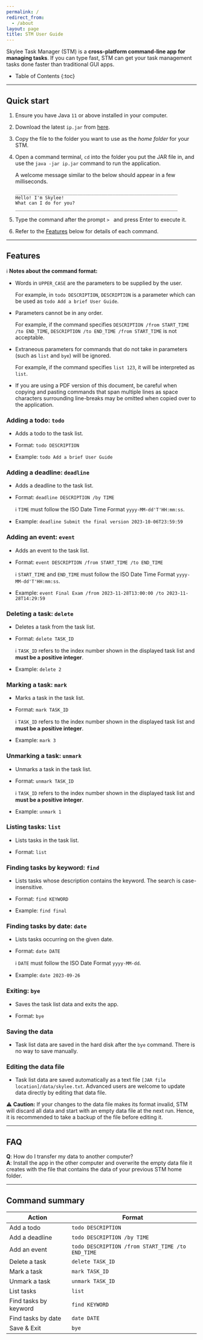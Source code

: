 ```yaml
---
permalink: /
redirect_from:
  - /about
layout: page
title: STM User Guide
---
```


Skylee Task Manager (STM) is a **cross-platform command-line app for managing tasks**. If you can type fast, STM can get your task management tasks done faster than traditional GUI apps.

- Table of Contents
{:toc}

---

## Quick start

1. Ensure you have Java `11` or above installed in your computer.
1. Download the latest `ip.jar` from [here](https://github.com/skylee03/ip/releases).
1. Copy the file to the folder you want to use as the _home folder_ for your STM.
1. Open a command terminal, `cd` into the folder you put the JAR file in, and use the `java -jar ip.jar` command to run the application.

    A welcome message similar to the below should appear in a few milliseconds.
    ```
    ____________________________________________________________
    Hello! I'm Skylee!
    What can I do for you?
    ____________________________________________________________
    ```

1. Type the command after the prompt `> ` and press Enter to execute it.
1. Refer to the [Features](#features) below for details of each command.

---

## Features

:information_source: **Notes about the command format:**

* Words in `UPPER_CASE` are the parameters to be supplied by the user.
  
  For example, in `todo DESCRIPTION`, `DESCRIPTION` is a parameter which can be used as `todo Add a brief User Guide`.

* Parameters cannot be in any order.
  
  For example, if the command specifies `DESCRIPTION /from START_TIME /to END_TIME`, `DESCRIPTION /to END_TIME /from START_TIME` is not acceptable.

* Extraneous parameters for commands that do not take in parameters (such as `list` and `bye`) will be ignored.
  
  For example, if the command specifies `list 123`, it will be interpreted as `list`.

* If you are using a PDF version of this document, be careful when copying and pasting commands that span multiple lines as space characters surrounding line-breaks may be omitted when copied over to the application.

### Adding a todo: `todo`

* Adds a todo to the task list.

* Format: `todo DESCRIPTION​`

* Example: `todo Add a brief User Guide`

### Adding a deadline: `deadline`

* Adds a deadline to the task list.

* Format: `deadline DESCRIPTION /by TIME`
  
  :information_source: `TIME` must follow the ISO Date Time Format `yyyy-MM-dd'T'HH:mm:ss`.

* Example: `deadline Submit the final version 2023-10-06T23:59:59`

### Adding an event: `event`

* Adds an event to the task list.

* Format: `event DESCRIPTION /from START_TIME /to END_TIME`

  :information_source: `START_TIME` and `END_TIME` must follow the ISO Date Time Format `yyyy-MM-dd'T'HH:mm:ss`.

* Example: `event Final Exam /from 2023-11-28T13:00:00 /to 2023-11-28T14:29:59`

### Deleting a task: `delete`

* Deletes a task from the task list.

* Format: `delete TASK_ID`

  :information_source: `TASK_ID` refers to the index number shown in the displayed task list and **must be a positive integer**.

* Example: `delete 2`

### Marking a task: `mark`

* Marks a task in the task list.

* Format: `mark TASK_ID`

  :information_source: `TASK_ID` refers to the index number shown in the displayed task list and **must be a positive integer**.

* Example: `mark 3`

### Unmarking a task: `unmark`

* Unmarks a task in the task list.

* Format: `unmark TASK_ID`

  :information_source: `TASK_ID` refers to the index number shown in the displayed task list and **must be a positive integer**.

* Example: `unmark 1`

### Listing tasks: `list`

* Lists tasks in the task list.

* Format: `list`

### Finding tasks by keyword: `find`

* Lists tasks whose description contains the keyword. The search is case-insensitive.

* Format: `find KEYWORD`

* Example: `find final`

### Finding tasks by date: `date`

* Lists tasks occurring on the given date.

* Format: `date DATE`

  :information_source: `DATE` must follow the ISO Date Format `yyyy-MM-dd`.

* Example: `date 2023-09-26`

### Exiting: `bye`

* Saves the task list data and exits the app.

* Format: `bye`

### Saving the data

* Task list data are saved in the hard disk after the `bye` command. There is no way to save manually.

### Editing the data file

* Task list data are saved automatically as a text file `[JAR file location]/data/skylee.txt`. Advanced users are welcome to update data directly by editing that data file.

:warning: **Caution:**
If your changes to the data file makes its format invalid, STM will discard all data and start with an empty data file at the next run. Hence, it is recommended to take a backup of the file before editing it.

---

## FAQ

**Q**: How do I transfer my data to another computer?<br>
**A**: Install the app in the other computer and overwrite the empty data file it creates with the file that contains the data of your previous STM home folder.

---

## Command summary

Action | Format
-|-
Add a todo | `todo DESCRIPTION`
Add a deadline | `todo DESCRIPTION /by TIME`
Add an event | `todo DESCRIPTION /from START_TIME /to END_TIME`
Delete a task | `delete TASK_ID`
Mark a task | `mark TASK_ID`
Unmark a task | `unmark TASK_ID`
List tasks | `list`
Find tasks by keyword | `find KEYWORD`
Find tasks by date | `date DATE`
Save & Exit | `bye`